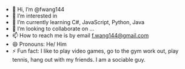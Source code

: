 - 👋 Hi, I’m @fwang144
- 👀 I’m interested in 
- 🌱 I’m currently learning C#, JavaScript, Python, Java
- 💞️ I’m looking to collaborate on ...
- 📫 How to reach me is by email f.wang144@gmail.com 
- 😄 Pronouns: He/ Him
- ⚡ Fun fact: I like to play video games, go to the gym work out, play tennis, hang out with my friends. I am a sociable guy.

<!---
fwang144/fwang144 is a ✨ special ✨ repository because its `README.md` (this file) appears on your GitHub profile.
You can click the Preview link to take a look at your changes.
--->
